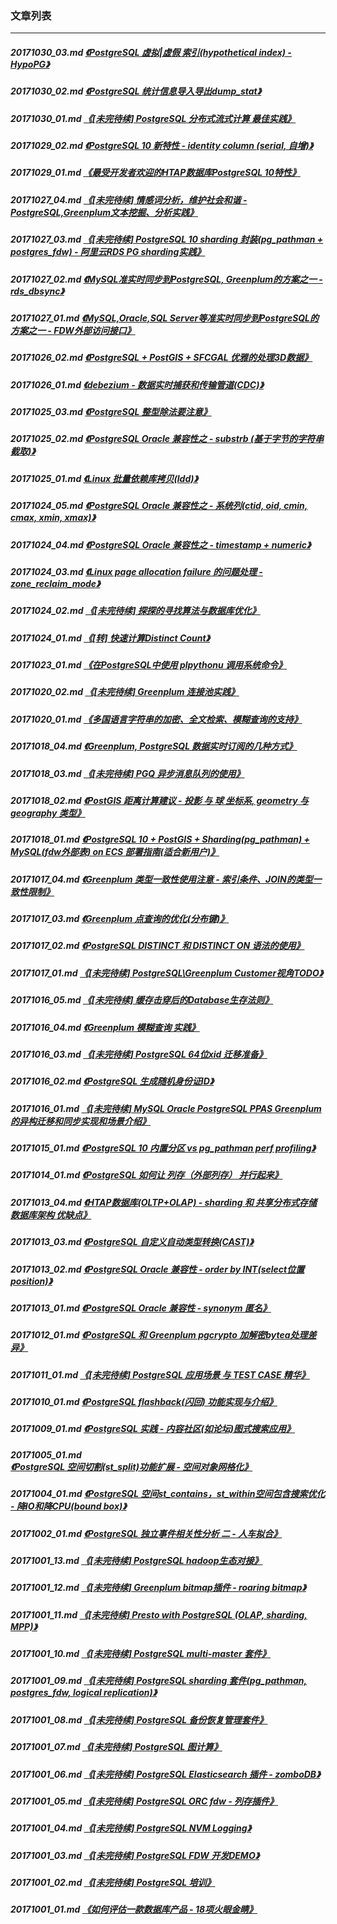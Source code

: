 ### 文章列表  
----  
##### 20171030_03.md   [《PostgreSQL 虚拟|虚假 索引(hypothetical index) - HypoPG》](20171030_03.md)  
##### 20171030_02.md   [《PostgreSQL 统计信息导入导出dump_stat》](20171030_02.md)  
##### 20171030_01.md   [《[未完待续] PostgreSQL 分布式流式计算 最佳实践》](20171030_01.md)  
##### 20171029_02.md   [《PostgreSQL 10 新特性 - identity column (serial, 自增)》](20171029_02.md)  
##### 20171029_01.md   [《最受开发者欢迎的HTAP数据库PostgreSQL 10特性》](20171029_01.md)  
##### 20171027_04.md   [《[未完待续] 情感词分析，维护社会和谐 - PostgreSQL,Greenplum文本挖掘、分析实践》](20171027_04.md)  
##### 20171027_03.md   [《[未完待续] PostgreSQL 10 sharding 封装(pg_pathman + postgres_fdw) - 阿里云RDS PG sharding实践》](20171027_03.md)  
##### 20171027_02.md   [《MySQL准实时同步到PostgreSQL, Greenplum的方案之一 - rds_dbsync》](20171027_02.md)  
##### 20171027_01.md   [《MySQL,Oracle,SQL Server等准实时同步到PostgreSQL的方案之一 - FDW外部访问接口》](20171027_01.md)  
##### 20171026_02.md   [《PostgreSQL + PostGIS + SFCGAL 优雅的处理3D数据》](20171026_02.md)  
##### 20171026_01.md   [《debezium - 数据实时捕获和传输管道(CDC)》](20171026_01.md)  
##### 20171025_03.md   [《PostgreSQL 整型除法要注意》](20171025_03.md)  
##### 20171025_02.md   [《PostgreSQL Oracle 兼容性之 - substrb (基于字节的字符串截取)》](20171025_02.md)  
##### 20171025_01.md   [《Linux 批量依赖库拷贝(ldd)》](20171025_01.md)  
##### 20171024_05.md   [《PostgreSQL Oracle 兼容性之 - 系统列(ctid, oid, cmin, cmax, xmin, xmax)》](20171024_05.md)  
##### 20171024_04.md   [《PostgreSQL Oracle 兼容性之 - timestamp + numeric》](20171024_04.md)  
##### 20171024_03.md   [《Linux page allocation failure 的问题处理 - zone_reclaim_mode》](20171024_03.md)  
##### 20171024_02.md   [《[未完待续] 探探的寻找算法与数据库优化》](20171024_02.md)  
##### 20171024_01.md   [《[转] 快速计算Distinct Count》](20171024_01.md)  
##### 20171023_01.md   [《在PostgreSQL中使用 plpythonu 调用系统命令》](20171023_01.md)  
##### 20171020_02.md   [《[未完待续] Greenplum 连接池实践》](20171020_02.md)  
##### 20171020_01.md   [《多国语言字符串的加密、全文检索、模糊查询的支持》](20171020_01.md)  
##### 20171018_04.md   [《Greenplum, PostgreSQL 数据实时订阅的几种方式》](20171018_04.md)  
##### 20171018_03.md   [《[未完待续] PGQ 异步消息队列的使用》](20171018_03.md)  
##### 20171018_02.md   [《PostGIS 距离计算建议 - 投影 与 球 坐标系, geometry 与 geography 类型》](20171018_02.md)  
##### 20171018_01.md   [《PostgreSQL 10 + PostGIS + Sharding(pg_pathman) + MySQL(fdw外部表) on ECS 部署指南(适合新用户)》](20171018_01.md)  
##### 20171017_04.md   [《Greenplum 类型一致性使用注意 - 索引条件、JOIN的类型一致性限制》](20171017_04.md)  
##### 20171017_03.md   [《Greenplum 点查询的优化(分布键)》](20171017_03.md)  
##### 20171017_02.md   [《PostgreSQL DISTINCT 和 DISTINCT ON 语法的使用》](20171017_02.md)  
##### 20171017_01.md   [《[未完待续] PostgreSQL\Greenplum Customer视角TODO》](20171017_01.md)  
##### 20171016_05.md   [《[未完待续] 缓存击穿后的Database生存法则》](20171016_05.md)  
##### 20171016_04.md   [《Greenplum 模糊查询 实践》](20171016_04.md)  
##### 20171016_03.md   [《[未完待续] PostgreSQL 64位xid 迁移准备》](20171016_03.md)  
##### 20171016_02.md   [《PostgreSQL 生成随机身份证ID》](20171016_02.md)  
##### 20171016_01.md   [《[未完待续] MySQL Oracle PostgreSQL PPAS Greenplum 的异构迁移和同步实现和场景介绍》](20171016_01.md)  
##### 20171015_01.md   [《PostgreSQL 10 内置分区 vs pg_pathman perf profiling》](20171015_01.md)  
##### 20171014_01.md   [《PostgreSQL 如何让 列存（外部列存） 并行起来》](20171014_01.md)  
##### 20171013_04.md   [《HTAP数据库(OLTP+OLAP) - sharding 和 共享分布式存储 数据库架构 优缺点》](20171013_04.md)  
##### 20171013_03.md   [《PostgreSQL 自定义自动类型转换(CAST)》](20171013_03.md)  
##### 20171013_02.md   [《PostgreSQL Oracle 兼容性 - order by INT(select位置 position)》](20171013_02.md)  
##### 20171013_01.md   [《PostgreSQL Oracle 兼容性 - synonym 匿名》](20171013_01.md)  
##### 20171012_01.md   [《PostgreSQL 和 Greenplum pgcrypto 加解密bytea处理差异》](20171012_01.md)  
##### 20171011_01.md   [《[未完待续] PostgreSQL 应用场景 与 TEST CASE 精华》](20171011_01.md)  
##### 20171010_01.md   [《PostgreSQL flashback(闪回) 功能实现与介绍》](20171010_01.md)  
##### 20171009_01.md   [《PostgreSQL 实践 - 内容社区(如论坛)图式搜索应用》](20171009_01.md)  
##### 20171005_01.md   [《PostgreSQL 空间切割(st_split)功能扩展 - 空间对象网格化》](20171005_01.md)  
##### 20171004_01.md   [《PostgreSQL 空间st_contains，st_within空间包含搜索优化 - 降IO和降CPU(bound box)》](20171004_01.md)  
##### 20171002_01.md   [《PostgreSQL 独立事件相关性分析 二 - 人车拟合》](20171002_01.md)  
##### 20171001_13.md   [《[未完待续] PostgreSQL hadoop生态对接》](20171001_13.md)  
##### 20171001_12.md   [《[未完待续] Greenplum bitmap插件 - roaring bitmap》](20171001_12.md)  
##### 20171001_11.md   [《[未完待续] Presto with PostgreSQL (OLAP, sharding, MPP)》](20171001_11.md)  
##### 20171001_10.md   [《[未完待续] PostgreSQL multi-master 套件》](20171001_10.md)  
##### 20171001_09.md   [《[未完待续] PostgreSQL sharding 套件(pg_pathman, postgres_fdw, logical replication)》](20171001_09.md)  
##### 20171001_08.md   [《[未完待续] PostgreSQL 备份恢复管理套件》](20171001_08.md)  
##### 20171001_07.md   [《[未完待续] PostgreSQL 图计算》](20171001_07.md)  
##### 20171001_06.md   [《[未完待续] PostgreSQL Elasticsearch 插件 - zomboDB》](20171001_06.md)  
##### 20171001_05.md   [《[未完待续] PostgreSQL ORC fdw - 列存插件》](20171001_05.md)  
##### 20171001_04.md   [《[未完待续] PostgreSQL NVM Logging》](20171001_04.md)  
##### 20171001_03.md   [《[未完待续] PostgreSQL FDW 开发DEMO》](20171001_03.md)  
##### 20171001_02.md   [《[未完待续] PostgreSQL 培训》](20171001_02.md)  
##### 20171001_01.md   [《如何评估一款数据库产品 - 18项火眼金睛》](20171001_01.md)  
